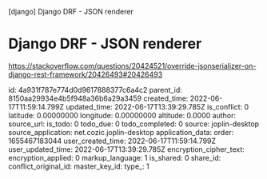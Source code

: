 [django] Django DRF - JSON renderer

# Django DRF - JSON renderer

https://stackoverflow.com/questions/20424521/override-jsonserializer-on-django-rest-framework/20426493#20426493



id: 4a931f787e774d0d9617888377c6a4c2
parent_id: 8150aa29934e4b5f948a36b6a29a3459
created_time: 2022-06-17T11:59:14.799Z
updated_time: 2022-06-17T13:39:29.785Z
is_conflict: 0
latitude: 0.00000000
longitude: 0.00000000
altitude: 0.0000
author: 
source_url: 
is_todo: 0
todo_due: 0
todo_completed: 0
source: joplin-desktop
source_application: net.cozic.joplin-desktop
application_data: 
order: 1655467183044
user_created_time: 2022-06-17T11:59:14.799Z
user_updated_time: 2022-06-17T13:39:29.785Z
encryption_cipher_text: 
encryption_applied: 0
markup_language: 1
is_shared: 0
share_id: 
conflict_original_id: 
master_key_id: 
type_: 1